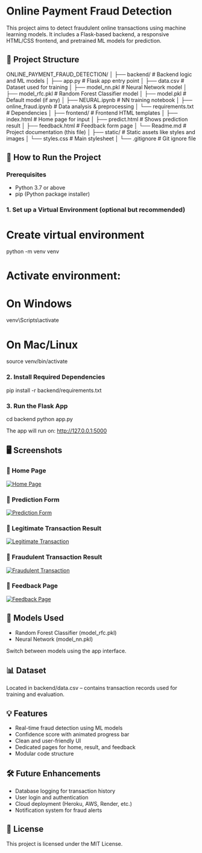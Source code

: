 # Online Payment Fraud Detection

This project aims to detect fraudulent online transactions using machine learning models. It includes a Flask-based backend, a responsive HTML/CSS frontend, and pretrained ML models for prediction.

## 📁 Project Structure

ONLINE_PAYMENT_FRAUD_DETECTION/
│
├── backend/                  # Backend logic and ML models
│   ├── app.py                # Flask app entry point
│   ├── data.csv              # Dataset used for training
│   ├── model_nn.pkl          # Neural Network model
│   ├── model_rfc.pkl         # Random Forest Classifier model
│   ├── model.pkl             # Default model (if any)
│   ├── NEURAL.ipynb          # NN training notebook
│   ├── online_fraud.ipynb    # Data analysis & preprocessing
│   └── requirements.txt      # Dependencies
│
├── frontend/                 # Frontend HTML templates
│   ├── index.html            # Home page for input
│   ├── predict.html          # Shows prediction result
│   ├── feedback.html         # Feedback form page
│   └── Readme.md             # Project documentation (this file)
│
├── static/                   # Static assets like styles and images
│   └── styles.css            # Main stylesheet
│
└── .gitignore                # Git ignore file

## 🚀 How to Run the Project

### Prerequisites

- Python 3.7 or above
- pip (Python package installer)

### 1. Set up a Virtual Environment (optional but recommended)

# Create virtual environment
python -m venv venv

# Activate environment:
# On Windows
venv\Scripts\activate

# On Mac/Linux
source venv/bin/activate

### 2. Install Required Dependencies

pip install -r backend/requirements.txt

### 3. Run the Flask App

cd backend
python app.py

The app will run on: http://127.0.0.1:5000

## 🖥️ Screenshots

### 🔹 Home Page  
[![Home Page](static/images/homePage.png)](frontend/static/images/homePage.png)

### 🔹 Prediction Form  
[![Prediction Form](static/images/predictForm.png)](frontend/static/images/predictForm.png)

### 🔹 Legitimate Transaction Result  
[![Legitimate Transaction](static/images/legitTrans.png)](frontend/static/images/legitTrans.png)

### 🔹 Fraudulent Transaction Result  
[![Fraudulent Transaction](static/images/FraudTrans.png)](frontend/static/images/FraudTrans.png)

### 🔹 Feedback Page  
[![Feedback Page](static/images/Feedback.png)](frontend/static/images/Feedback.png)


## 🧠 Models Used

- Random Forest Classifier (model_rfc.pkl)
- Neural Network (model_nn.pkl)

Switch between models using the app interface.

## 📊 Dataset

Located in backend/data.csv – contains transaction records used for training and evaluation.

## 💡 Features

- Real-time fraud detection using ML models
- Confidence score with animated progress bar
- Clean and user-friendly UI
- Dedicated pages for home, result, and feedback
- Modular code structure

## 🛠 Future Enhancements

- Database logging for transaction history
- User login and authentication
- Cloud deployment (Heroku, AWS, Render, etc.)
- Notification system for fraud alerts

## 📄 License

This project is licensed under the MIT License.
